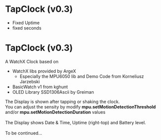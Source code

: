 # TapClock (v0.3)  
* Fixed Uptime
* fixed seconds

# TapClock (v0.3)
A WatchX Clock based on 
* WatchX libs provided by ArgeX
  * Especially the MPU6050 lib and Demo Code from Korneliusz Jarzebski
* BasicWatch v1 from kghunt
* OLED Library SSD1306Ascii by Greiman

The Display is shown after tapping or shaking the clock.<br>
You can adjust the sensity by modify **mpu.setMotionDetectionThreshold** and/or **mpu.setMotionDetectionDuration** values<br>
<br>
The Display shows Date & Time, Uptime (right-top) and Battery level.<br>
<br>
To be continued...<br>



